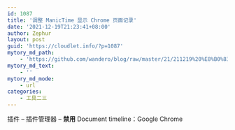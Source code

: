```yaml
---
id: 1087
title: '调整 ManicTime 显示 Chrome 页面记录'
date: '2021-12-19T21:23:41+08:00'
author: Zephur
layout: post
guid: 'https://cloudlet.info/?p=1087'
mytory_md_path:
    - 'https://github.com/wandero/blog/raw/master/21/211219%20%E8%B0%83%E6%95%B4%20ManicTime%20%E6%98%BE%E7%A4%BA%20Chrome%20%E9%A1%B5%E9%9D%A2%E8%AE%B0%E5%BD%95.md'
mytory_md_text:
    - ''
mytory_md_mode:
    - url
categories:
    - 工具二三
---
```


插件 – 插件管理器 – **禁用** Document timeline：Google Chrome